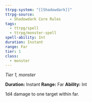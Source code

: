 ```yaml
---
ttrpg-system: "[[Shadowdark]]"
ttrpg-source:
  - Shadowdark Core Rules
tags:
  - ttrpg/spell
  - ttrpg/monster-spell
spell-ability: Int
duration: Instant
range: Far
tier: 1
class:
  - monster
---
```

*Tier 1, monster*

**Duration:** Instant
**Range:** Far
**Ability:** Int

1d4 damage to one target within far.
